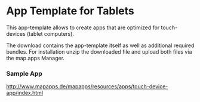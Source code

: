 # App Template for Tablets
This app-template allows to create apps that are optimized for touch-devices (tablet computers).

The download contains the app-template itself as well as additional required bundles. For installation unzip the downloaded file and upload both files via the map.apps Manager.

### Sample App ###
http://www.mapapps.de/mapapps/resources/apps/touch-device-app/index.html
